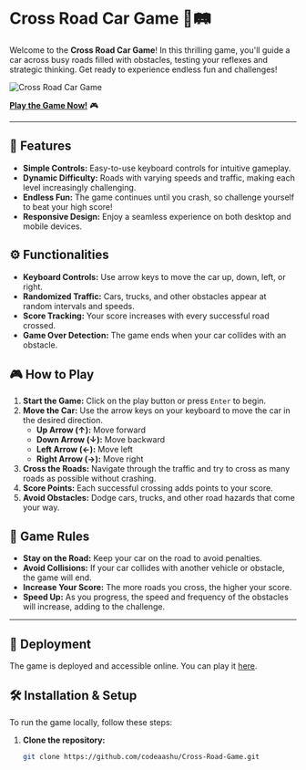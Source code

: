 # Cross Road Car Game 🚗🛤️

Welcome to the **Cross Road Car Game**! In this thrilling game, you'll guide a car across busy roads filled with obstacles, testing your reflexes and strategic thinking. Get ready to experience endless fun and challenges!

![Cross Road Car Game](https://cross-road-game.vercel.app/preview.png) <!-- Replace this with an actual preview image of your game -->

[**Play the Game Now!**](https://cross-road-game.vercel.app/) 🎮

---

## 🌟 Features

- **Simple Controls:** Easy-to-use keyboard controls for intuitive gameplay.
- **Dynamic Difficulty:** Roads with varying speeds and traffic, making each level increasingly challenging.
- **Endless Fun:** The game continues until you crash, so challenge yourself to beat your high score!
- **Responsive Design:** Enjoy a seamless experience on both desktop and mobile devices.

## ⚙️ Functionalities

- **Keyboard Controls:** Use arrow keys to move the car up, down, left, or right.
- **Randomized Traffic:** Cars, trucks, and other obstacles appear at random intervals and speeds.
- **Score Tracking:** Your score increases with every successful road crossed.
- **Game Over Detection:** The game ends when your car collides with an obstacle.

## 🎮 How to Play

1. **Start the Game:** Click on the play button or press `Enter` to begin.
2. **Move the Car:** Use the arrow keys on your keyboard to move the car in the desired direction.
   - **Up Arrow (↑):** Move forward
   - **Down Arrow (↓):** Move backward
   - **Left Arrow (←):** Move left
   - **Right Arrow (→):** Move right
3. **Cross the Roads:** Navigate through the traffic and try to cross as many roads as possible without crashing.
4. **Score Points:** Each successful crossing adds points to your score.
5. **Avoid Obstacles:** Dodge cars, trucks, and other road hazards that come your way.

## 📜 Game Rules

- **Stay on the Road:** Keep your car on the road to avoid penalties.
- **Avoid Collisions:** If your car collides with another vehicle or obstacle, the game will end.
- **Increase Your Score:** The more roads you cross, the higher your score.
- **Speed Up:** As you progress, the speed and frequency of the obstacles will increase, adding to the challenge.

---

## 🚀 Deployment

The game is deployed and accessible online. You can play it [here](https://cross-road-game.vercel.app/).

## 🛠️ Installation & Setup

To run the game locally, follow these steps:

1. **Clone the repository:**

   ```bash
   git clone https://github.com/codeaashu/Cross-Road-Game.git
